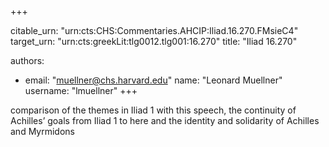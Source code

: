 +++


citable_urn: "urn:cts:CHS:Commentaries.AHCIP:Iliad.16.270.FMsieC4"
target_urn: "urn:cts:greekLit:tlg0012.tlg001:16.270"
title: "Iliad 16.270"

authors:
- email: "muellner@chs.harvard.edu"
  name: "Leonard Muellner"
  username: "lmuellner"
+++

<p>comparison of the themes in Iliad 1 with this speech, the continuity of Achilles’ goals from Iliad 1 to here and the identity and solidarity of Achilles and Myrmidons</p>